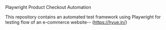Playwright Product Checkout Automation

This repository contains an automated test framework using Playwright for testing flow of an e-commerce website-- (https://hyue.in/)
